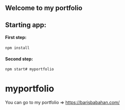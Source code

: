 ## Welcome to my portfolio

## Starting app:

#### First step:
	npm install

#### Second step:
	npm start# myportfolio
# myportfolio

You can go to my portfolio => https://barisbabahan.com/
